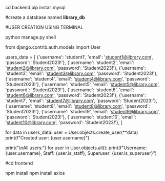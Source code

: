 cd backend
pip install mysql

#create a database named **library_db**

#USER CREATION USING TERMINAL

python manage.py shell



from django.contrib.auth.models import User

users_data = [
    {'username': 'student1', 'email': 'student1@library.com', 'password': 'Student2023!'},
    {'username': 'student2', 'email': 'student2@library.com', 'password': 'Student2023!'},
    {'username': 'student3', 'email': 'student3@library.com', 'password': 'Student2023!'},
    {'username': 'student4', 'email': 'student4@library.com', 'password': 'Student2023!'},
    {'username': 'student5', 'email': 'student5@library.com', 'password': 'Student2023!'},
    {'username': 'student6', 'email': 'student6@library.com', 'password': 'Student2023!'},
    {'username': 'student7', 'email': 'student7@library.com', 'password': 'Student2023!'},
    {'username': 'student8', 'email': 'student8@library.com', 'password': 'Student2023!'},
    {'username': 'student9', 'email': 'student9@library.com', 'password': 'Student2023!'},
    {'username': 'student10', 'email': 'student10@library.com', 'password': 'Student2023!'},
]

for data in users_data:
    user = User.objects.create_user(**data)
    print(f"Created user: {user.username}")

print("\nAll users:")
for user in User.objects.all():
    print(f"Username: {user.username}, Staff: {user.is_staff}, Superuser: {user.is_superuser}")



#cd frontend

npm install
npm install axios
